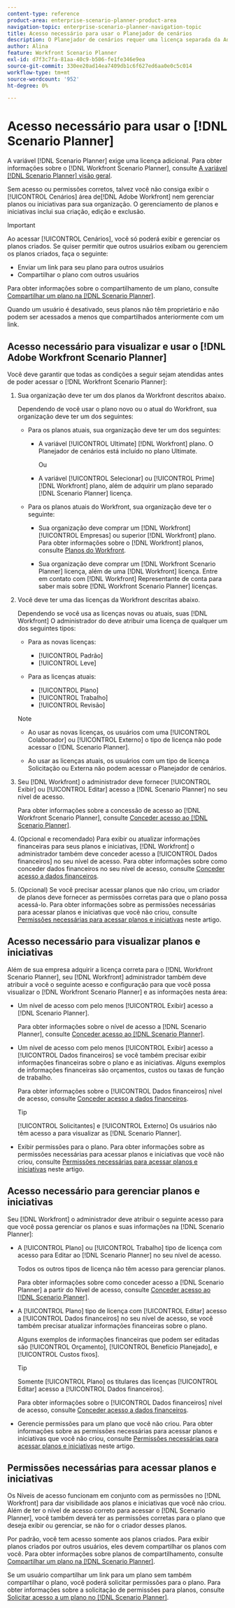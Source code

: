 ```yaml
---
content-type: reference
product-area: enterprise-scenario-planner-product-area
navigation-topic: enterprise-scenario-planner-navigation-topic
title: Acesso necessário para usar o Planejador de cenários
description: O Planejador de cenários requer uma licença separada da Adobe Workfront e acesso adicional.
author: Alina
feature: Workfront Scenario Planner
exl-id: d7f3c7fa-81aa-40c9-b506-fe1fe346e9ea
source-git-commit: 330ee20ad14ea7409db1c6f627ed6aa0e0c5c014
workflow-type: tm+mt
source-wordcount: '952'
ht-degree: 0%

---
```


# Acesso necessário para usar o [!DNL Scenario Planner]

A variável [!DNL Scenario Planner] exige uma licença adicional. Para obter informações sobre o [!DNL Workfront Scenario Planner], consulte [A variável [!DNL Scenario Planner] visão geral](../scenario-planner/scenario-planner-overview.md).

<!--
might need to add information about the permissions to plans/ initiatives if those will be coming later?
-->

Sem acesso ou permissões corretos, talvez você não consiga exibir o [!UICONTROL Cenários] área de[!DNL  Adobe Workfront] nem gerenciar planos ou iniciativas para sua organização. O gerenciamento de planos e iniciativas inclui sua criação, edição e exclusão.

>[!IMPORTANT]
>
>Ao acessar [!UICONTROL Cenários], você só poderá exibir e gerenciar os planos criados. Se quiser permitir que outros usuários exibam ou gerenciem os planos criados, faça o seguinte:
>
>* Enviar um link para seu plano para outros usuários
>* Compartilhar o plano com outros usuários
>
>  Para obter informações sobre o compartilhamento de um plano, consulte [Compartilhar um plano na [!DNL Scenario Planner]](../scenario-planner/share-a-plan.md).
>
>Quando um usuário é desativado, seus planos não têm proprietário e não podem ser acessados a menos que compartilhados anteriormente com um link.

## Acesso necessário para visualizar e usar o [!DNL Adobe Workfront Scenario Planner]

Você deve garantir que todas as condições a seguir sejam atendidas antes de poder acessar o [!DNL Workfront Scenario Planner]:

1. Sua organização deve ter um dos planos da Workfront descritos abaixo.

   Dependendo de você usar o plano novo ou o atual do Workfront, sua organização deve ter um dos seguintes:

   * Para os planos atuais, sua organização deve ter um dos seguintes:

      * A variável [!UICONTROL Ultimate] [!DNL Workfront] plano. O Planejador de cenários está incluído no plano Ultimate.

        Ou

      * A variável [!UICONTROL Selecionar] ou [!UICONTROL Prime] [!DNL Workfront] plano, além de adquirir um plano separado [!DNL Scenario Planner] licença.

   * Para os planos atuais do Workfront, sua organização deve ter o seguinte:

      * Sua organização deve comprar um [!DNL Workfront] [!UICONTROL Empresas] ou superior [!DNL Workfront] plano. Para obter informações sobre o [!DNL Workfront] planos, consulte [Planos do Workfront](https://workfront.com/plans).

      * Sua organização deve comprar um [!DNL Workfront Scenario Planner] licença, além de uma [!DNL Workfront] licença. Entre em contato com [!DNL Workfront] Representante de conta para saber mais sobre [!DNL Workfront Scenario Planner] licenças.

1. Você deve ter uma das licenças da Workfront descritas abaixo.

   Dependendo se você usa as licenças novas ou atuais, suas [!DNL Workfront] O administrador do deve atribuir uma licença de qualquer um dos seguintes tipos:

   * Para as novas licenças:
      * [!UICONTROL Padrão]
      * [!UICONTROL Leve]

   * Para as licenças atuais:

      * [!UICONTROL Plano]
      * [!UICONTROL Trabalho]
      * [!UICONTROL Revisão]

   >[!NOTE]
   > 
   >* Ao usar as novas licenças, os usuários com uma [!UICONTROL Colaborador] ou [!UICONTROL Externo] o tipo de licença não pode acessar o [!DNL Scenario Planner].
   >
   >* Ao usar as licenças atuais, os usuários com um tipo de licença Solicitação ou Externa não podem acessar o Planejador de cenários.

1. Seu [!DNL Workfront] o administrador deve fornecer [!UICONTROL Exibir] ou [!UICONTROL Editar] acesso a [!DNL Scenario Planner] no seu nível de acesso.

   Para obter informações sobre a concessão de acesso ao [!DNL Workfront Scenario Planner], consulte [Conceder acesso ao [!DNL Scenario Planner]](../administration-and-setup/add-users/configure-and-grant-access/grant-access-sp.md).

1. (Opcional e recomendado) Para exibir ou atualizar informações financeiras para seus planos e iniciativas, [!DNL Workfront] o administrador também deve conceder acesso a [!UICONTROL Dados financeiros] no seu nível de acesso. Para obter informações sobre como conceder dados financeiros no seu nível de acesso, consulte [Conceder acesso a dados financeiros](../administration-and-setup/add-users/configure-and-grant-access/grant-access-financial.md).

1. (Opcional) Se você precisar acessar planos que não criou, um criador de planos deve fornecer as permissões corretas para que o plano possa acessá-lo. Para obter informações sobre as permissões necessárias para acessar planos e iniciativas que você não criou, consulte [Permissões necessárias para acessar planos e iniciativas](#permissions-needed-to-access-plans-and-initiatives) neste artigo.

<!--this used to be true but not anymore:
  <li data-mc-conditions="QuicksilverOrClassic.Draft mode"> <p>(NOTE: this is no longer needed) </p> <p>Your Workfront administrator must assign you a layout template that includes the Scenarios area in the Main Menu. </p> <p>For information about customizing the Main Menu in a layout template, see <a href="../administration-and-setup/customize-workfront/use-layout-templates/customize-main-menu.md" class="MCXref xref" xrefformat="{para}">Customize the Main Menu using a layout template</a>. </p> <p>For information about assigning users to a Layout Template, see <a href="../administration-and-setup/customize-workfront/use-layout-templates/assign-users-to-layout-template.md" class="MCXref xref" xrefformat="{para}">Assign users to a layout template</a>.</p> </li>
  -->

## Acesso necessário para visualizar planos e iniciativas

Além de sua empresa adquirir a licença correta para o [!DNL Workfront Scenario Planner], seu [!DNL Workfront] administrador também deve atribuir a você o seguinte acesso e configuração para que você possa visualizar o [!DNL Workfront Scenario Planner] e as informações nesta área:

* Um nível de acesso com pelo menos [!UICONTROL Exibir] acesso a [!DNL Scenario Planner].

  Para obter informações sobre o nível de acesso a [!DNL Scenario Planner], consulte [Conceder acesso ao [!DNL Scenario Planner]](../administration-and-setup/add-users/configure-and-grant-access/grant-access-sp.md).

* Um nível de acesso com pelo menos [!UICONTROL Exibir] acesso a [!UICONTROL Dados financeiros] se você também precisar exibir informações financeiras sobre o plano e as iniciativas. Alguns exemplos de informações financeiras são orçamentos, custos ou taxas de função de trabalho.

  Para obter informações sobre o [!UICONTROL Dados financeiros] nível de acesso, consulte [Conceder acesso a dados financeiros](../administration-and-setup/add-users/configure-and-grant-access/grant-access-financial.md).

  >[!TIP]
  >
  >[!UICONTROL Solicitantes] e [!UICONTROL Externo] Os usuários não têm acesso a para visualizar as [!DNL Scenario Planner].

* Exibir permissões para o plano. Para obter informações sobre as permissões necessárias para acessar planos e iniciativas que você não criou, consulte [Permissões necessárias para acessar planos e iniciativas](#permissions-needed-to-access-plans-and-initiatives) neste artigo.

## Acesso necessário para gerenciar planos e iniciativas

Seu [!DNL Workfront] o administrador deve atribuir o seguinte acesso para que você possa gerenciar os planos e suas informações na [!DNL Scenario Planner]:

* A [!UICONTROL Plano] ou [!UICONTROL Trabalho] tipo de licença com acesso para Editar ao [!DNL Scenario Planner] no seu nível de acesso.

  Todos os outros tipos de licença não têm acesso para gerenciar planos.

  Para obter informações sobre como conceder acesso a [!DNL Scenario Planner] a partir do Nível de acesso, consulte [Conceder acesso ao [!DNL Scenario Planner]](../administration-and-setup/add-users/configure-and-grant-access/grant-access-sp.md).

* A [!UICONTROL Plano] tipo de licença com [!UICONTROL Editar] acesso a [!UICONTROL Dados financeiros] no seu nível de acesso, se você também precisar atualizar informações financeiras sobre o plano.

  Alguns exemplos de informações financeiras que podem ser editadas são [!UICONTROL Orçamento], [!UICONTROL Benefício Planejado], e [!UICONTROL Custos fixos].

  >[!TIP]
  >
  >Somente [!UICONTROL Plano] os titulares das licenças [!UICONTROL Editar] acesso a [!UICONTROL Dados financeiros].

  Para obter informações sobre o [!UICONTROL Dados financeiros] nível de acesso, consulte [Conceder acesso a dados financeiros](../administration-and-setup/add-users/configure-and-grant-access/grant-access-financial.md).

* Gerencie permissões para um plano que você não criou. Para obter informações sobre as permissões necessárias para acessar planos e iniciativas que você não criou, consulte [Permissões necessárias para acessar planos e iniciativas](#permissions-needed-to-access-plans-and-initiatives) neste artigo.

## Permissões necessárias para acessar planos e iniciativas

Os Níveis de acesso funcionam em conjunto com as permissões no [!DNL Workfront] para dar visibilidade aos planos e iniciativas que você não criou. Além de ter o nível de acesso correto para acessar o [!DNL Scenario Planner], você também deverá ter as permissões corretas para o plano que deseja exibir ou gerenciar, se não for o criador desses planos.

Por padrão, você tem acesso somente aos planos criados. Para exibir planos criados por outros usuários, eles devem compartilhar os planos com você. Para obter informações sobre planos de compartilhamento, consulte [Compartilhar um plano na [!DNL Scenario Planner]](../scenario-planner/share-a-plan.md).

Se um usuário compartilhar um link para um plano sem também compartilhar o plano, você poderá solicitar permissões para o plano. Para obter informações sobre a solicitação de permissões para planos, consulte [Solicitar acesso a um plano no [!DNL Scenario Planner]](../scenario-planner/request-access-to-plan.md).

